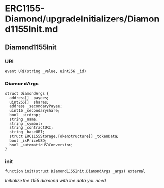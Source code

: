 # ERC1155-Diamond/upgradeInitializers/Diamond1155Init.md

## Diamond1155Init

### URI

```solidity
event URI(string _value, uint256 _id)
```

### DiamondArgs

```solidity
struct DiamondArgs {
  address[] _payees;
  uint256[] _shares;
  address _secondaryPayee;
  uint16 _secondaryShare;
  bool _airdrop;
  string _name;
  string _symbol;
  string _contractURI;
  string _baseURI;
  struct ERC1155Storage.TokenStructure[] _tokenData;
  bool _isPriceUSD;
  bool _automaticUSDConversion;
}
```

### init

```solidity
function init(struct Diamond1155Init.DiamondArgs _args) external
```

_Initialize the 1155 diamond with the data you need_

